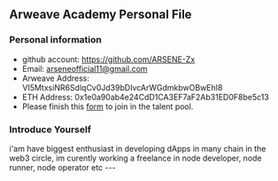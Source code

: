 ## Arweave Academy Personal File

### Personal information

- github account: https://github.com/ARSENE-Zx
- Email: arseneofficial11@gmail.com 
- Arweave Address: VI5MtxsiNR6SdlqCv0Jd39bDIvcArWGdmkbwOBwEhI8
- ETH Address: 0x1e0a90ab4e24CdD1CA3EF7aF2Ab31ED0F8be5c13
- Please finish this [form](https://docs.google.com/forms/d/e/1FAIpQLSfWA5fIIcBgmRppm3jNz5vmf9Mai_QMVil-2pO4r7YKn_Zhtw/viewform?usp=sf_link) to join in the talent pool.

### Introduce Yourself
 i'am have biggest enthusiast in developing dApps in many chain in the web3 circle, im curently working a freelance in node developer, node runner, node operator etc  ---

